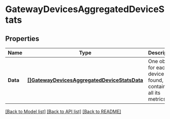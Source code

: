 # GatewayDevicesAggregatedDeviceStats

## Properties
Name | Type | Description | Notes
------------ | ------------- | ------------- | -------------
**Data** | [**[]GatewayDevicesAggregatedDeviceStatsData**](GatewayDevicesAggregatedDeviceStats_data.md) | One object for each device found, containing all its metrics | [optional] [default to null]

[[Back to Model list]](../README.md#documentation-for-models) [[Back to API list]](../README.md#documentation-for-api-endpoints) [[Back to README]](../README.md)

